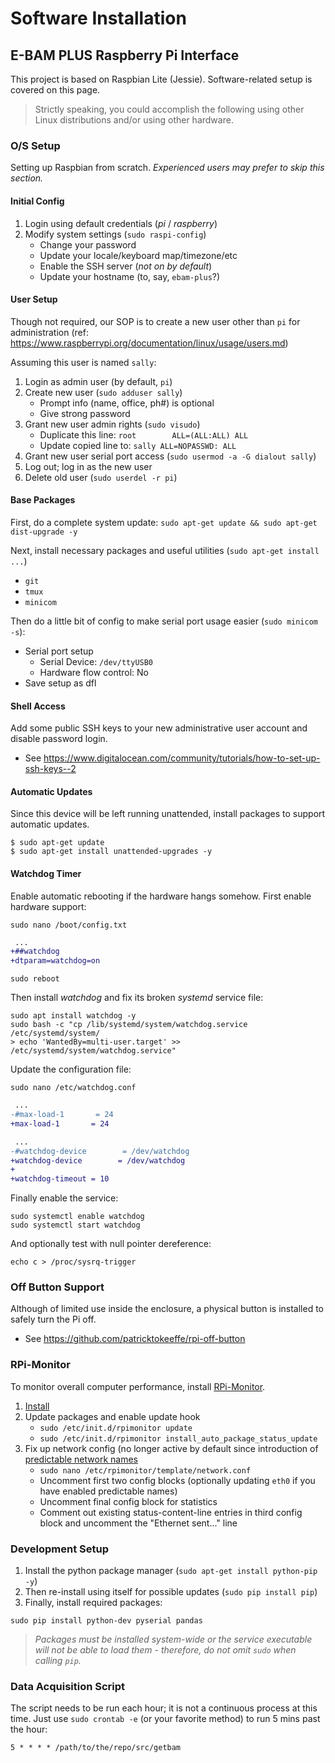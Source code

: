 
# Software Installation

## E-BAM PLUS Raspberry Pi Interface

This project is based on Raspbian Lite (Jessie). Software-related setup is
covered on this page. 

> Strictly speaking, you could accomplish the following using other Linux
> distributions and/or using other hardware. 


### O/S Setup

Setting up Raspbian from scratch. *Experienced users may prefer to skip this
section.*

#### Initial Config

1. Login using default credentials (*pi* / *raspberry*)
2. Modify system settings (`sudo raspi-config`)
    * Change your password
    * Update your locale/keyboard map/timezone/etc
    * Enable the SSH server (*not on by default*)
    * Update your hostname (to, say, `ebam-plus`?)

#### User Setup

Though not required, our SOP is to create a new user other than `pi` for
administration (ref: <https://www.raspberrypi.org/documentation/linux/usage/users.md>)

Assuming this user is named `sally`:
1. Login as admin user (by default, `pi`)
2. Create new user (`sudo adduser sally`)
	* Prompt info (name, office, ph#) is optional
	* Give strong password
3. Grant new user admin rights (`sudo visudo`)
	* Duplicate this line: `root		ALL=(ALL:ALL) ALL`
	* Update copied line to: `sally	ALL=NOPASSWD: ALL`
4. Grant new user serial port access (`sudo usermod -a -G dialout sally`)
5. Log out; log in as the new user
6. Delete old user (`sudo userdel -r pi`)

#### Base Packages

First, do a complete system update: `sudo apt-get update && sudo apt-get dist-upgrade -y`

Next, install necessary packages and useful utilities (`sudo apt-get install ...`)
* `git`
* `tmux`
* `minicom`

Then do a little bit of config to make serial port usage easier (`sudo minicom -s`):
* Serial port setup
    * Serial Device: `/dev/ttyUSB0`
    * Hardware flow control: No
* Save setup as dfl


#### Shell Access

Add some public SSH keys to your new administrative user account and
disable password login.
* See <https://www.digitalocean.com/community/tutorials/how-to-set-up-ssh-keys--2>

#### Automatic Updates

Since this device will be left running unattended, install packages to support
automatic updates.
```
$ sudo apt-get update
$ sudo apt-get install unattended-upgrades -y
```

#### Watchdog Timer

Enable automatic rebooting if the hardware hangs somehow.
First enable hardware support:
```
sudo nano /boot/config.txt
```
```diff
 ...
+##watchdog
+dtparam=watchdog=on
```
```
sudo reboot
```

Then install *watchdog* and fix its broken *systemd* service file:
```
sudo apt install watchdog -y
sudo bash -c "cp /lib/systemd/system/watchdog.service /etc/systemd/system/
> echo 'WantedBy=multi-user.target' >> /etc/systemd/system/watchdog.service"
```

Update the configuration file:
```
sudo nano /etc/watchdog.conf
```
```diff
 ...
-#max-load-1       = 24
+max-load-1       = 24

 ...
-#watchdog-device        = /dev/watchdog
+watchdog-device        = /dev/watchdog
+
+watchdog-timeout = 10
```

Finally enable the service:
```
sudo systemctl enable watchdog
sudo systemctl start watchdog
```

And optionally test with null pointer dereference:
```
echo c > /proc/sysrq-trigger
```


### Off Button Support

Although of limited use inside the enclosure, a physical button is installed to safely turn the Pi off.
* See <https://github.com/patricktokeeffe/rpi-off-button>


### RPi-Monitor

To monitor overall computer performance, install
[RPi-Monitor](https://rpi-experiences.blogspot.com).

1. [Install](https://xavierberger.github.io/RPi-Monitor-docs/11_installation.html)
2. Update packages and enable update hook
    * `sudo /etc/init.d/rpimonitor update`
    * `sudo /etc/init.d/rpimonitor install_auto_package_status_update`
3. Fix up network config (no longer active by default since introduction of
   [predictable network names](https://www.freedesktop.org/wiki/Software/systemd/PredictableNetworkInterfaceNames/)
    * `sudo nano /etc/rpimonitor/template/network.conf`
    * Uncomment first two config blocks (optionally updating `eth0` if you have
      enabled predictable names)
    * Uncomment final config block for statistics
    * Comment out existing status-content-line entries in third config block
      and uncomment the "Ethernet sent..." line


### Development Setup

1. Install the python package manager (`sudo apt-get install python-pip -y`)
2. Then re-install using itself for possible updates (`sudo pip install pip`)
3. Finally, install required packages:
```
sudo pip install python-dev pyserial pandas
```
> *Packages must be installed system-wide or the service executable will not be
> able to load them - therefore, do not omit `sudo` when calling `pip`.*


### Data Acquisition Script

The script needs to be run each hour; it is not a continuous process at this time.
Just use `sudo crontab -e` (or your favorite method) to run 5 mins past the hour:
```
5 * * * * /path/to/the/repo/src/getbam
```




